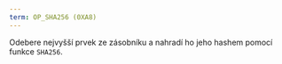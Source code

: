 ```yaml
---
term: OP_SHA256 (0XA8)
---
```


Odebere nejvyšší prvek ze zásobníku a nahradí ho jeho hashem pomocí funkce `SHA256`.